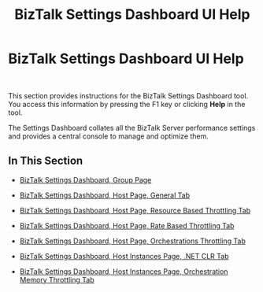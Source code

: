 ﻿---
title: BizTalk Settings Dashboard UI Help
TOCTitle: BizTalk Settings Dashboard UI Help
ms:assetid: a02c65c7-11b2-42cd-95ab-c3deda052422
ms:mtpsurl: https://msdn.microsoft.com/library/Ff629752(v=BTS.80)
ms:contentKeyID: 51530118
ms.date: 08/30/2017
mtps_version: v=BTS.80
---

# BizTalk Settings Dashboard UI Help

 

This section provides instructions for the BizTalk Settings Dashboard tool. You access this information by pressing the F1 key or clicking **Help** in the tool.

The Settings Dashboard collates all the BizTalk Server performance settings and provides a central console to manage and optimize them.

## In This Section

  - [BizTalk Settings Dashboard, Group Page](biztalk-settings-dashboard-group-page.md)

  - [BizTalk Settings Dashboard, Host Page, General Tab](biztalk-settings-dashboard-host-page-general-tab.md)

  - [BizTalk Settings Dashboard, Host Page, Resource Based Throttling Tab](biztalk-settings-dashboard-host-page-resource-based-throttling-tab.md)

  - [BizTalk Settings Dashboard, Host Page, Rate Based Throttling Tab](biztalk-settings-dashboard-host-page-rate-based-throttling-tab.md)

  - [BizTalk Settings Dashboard, Host Page, Orchestrations Throttling Tab](biztalk-settings-dashboard-host-page-orchestrations-throttling-tab.md)

  - [BizTalk Settings Dashboard, Host Instances Page, .NET CLR Tab](biztalk-settings-dashboard-host-instances-page-net-clr-tab.md)

  - [BizTalk Settings Dashboard, Host Instances Page, Orchestration Memory Throttling Tab](biztalk-settings-dashboard-host-instances-page-orchestration-memory-throttling-tab.md)

